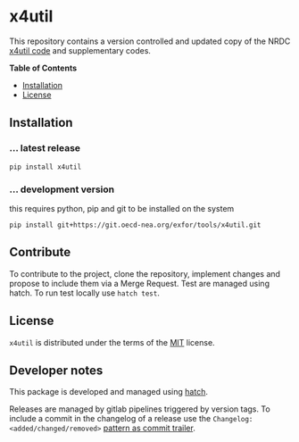 # x4util

This repository contains a version controlled and updated copy of the NRDC [x4util code](https://nds.iaea.org/nrdc/nrdc_sft/) and supplementary codes.

**Table of Contents**

- [Installation](#installation)
- [License](#license)

## Installation

### ... latest release

```console
pip install x4util
```

### ... development version

this requires python, pip and git to be installed on the system

```console
pip install git+https://git.oecd-nea.org/exfor/tools/x4util.git
```

## Contribute

To contribute to the project, clone the repository, implement changes and propose to include them via a Merge Request.
Test are managed using hatch. To run test locally use `hatch test`.

## License

`x4util` is distributed under the terms of the [MIT](https://spdx.org/licenses/MIT.html) license.

## Developer notes

This package is developed and managed using [hatch](https://hatch.pypa.io/latest).

Releases are managed by gitlab pipelines triggered by version tags. To include a commit in the changelog of a release use the `Changelog: <added/changed/removed>` [pattern as commit trailer](https://about.gitlab.com/blog/2023/11/01/tutorial-automated-release-and-release-notes-with-gitlab/).
